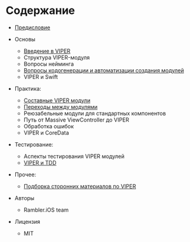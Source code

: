 # Содержание

* [Предисловие](README.md)
* Основы
    * [Введение в VIPER](IntroductionToVIPER.md)
    * Структура VIPER-модуля
    * Вопросы нейминга
    * [Вопросы кодогенерации и автоматизации создания модулей](CodeGeneration.md)
    * VIPER и Swift
* Практика:

    * [Составные VIPER модули](CompoundModules.md)
    * [Переходы между модулями](ModuleTransitions.md)
    * Реюзабельные модули для стандартных компонентов
    * Путь от Massive ViewController до VIPER
    * Обработка ошибок
    * VIPER и CoreData
    
* Тестирование:
    * Аспекты тестирования VIPER модулей
    * [VIPER и TDD](TDDVIPER.md)
* Прочее:
    * [Подборка сторонних материалов по VIPER](Links.md)
* Авторы
    * Rambler.iOS team
* Лицензия
    * MIT

